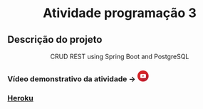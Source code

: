 <h1 align="center"> Atividade programação 3</h1>

## Descrição do projeto
<p align="center">CRUD REST using Spring Boot and PostgreSQL</p>

<h3> 
   Vídeo demonstrativo da atividade ->
   <a href="https://youtu.be/OCUeEZ77luw" rel="nofollow"><img src="https://raw.githubusercontent.com/devsuperior/bds-assets/main/ds/yt-icon.png" alt="" style="max-width:100%;"></a>
</h3>
<h3>
<a href="https://atividade-prog3.herokuapp.com"> Heroku </a>
</h3>

